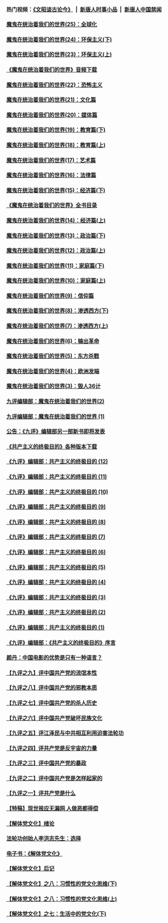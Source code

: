 #### 热门视频：[《文昭谈古论今》](https://github.com/gfw-breaker/wenzhao/blob/master/README.md?t=10210933) &nbsp;|&nbsp; [新唐人时事小品](https://github.com/gfw-breaker/ntdtv-comedy/blob/master/README.md?t=10210933) &nbsp;|&nbsp; [新唐人中国禁闻](https://github.com/gfw-breaker/ntdtv-news/blob/master/README.md?t=10210933)

#### [魔鬼在统治着我们的世界(25)：全球化](../pages/nsc422/n10788205.md?t=10210933) 

#### [魔鬼在统治着我们的世界(24)：环保主义(下)](../pages/nsc422/n10695307.md?t=10210933) 

#### [魔鬼在统治着我们的世界(23)：环保主义(上)](../pages/nsc422/n10688613.md?t=10210933) 

#### [《魔鬼在统治着我们的世界》音频下载](../pages/nsc422/n10635553.md?t=10210933) 

#### [魔鬼在统治着我们的世界(22)：恐怖主义](../pages/nsc422/n10614727.md?t=10210933) 

#### [魔鬼在统治着我们的世界(21)：文化篇](../pages/nsc422/n10597706.md?t=10210933) 

#### [魔鬼在统治着我们的世界(20)：媒体篇](../pages/nsc422/n10586579.md?t=10210933) 

#### [魔鬼在统治着我们的世界(19)：教育篇(下)](../pages/nsc422/n10564808.md?t=10210933) 

#### [魔鬼在统治着我们的世界(18)：教育篇(上)](../pages/nsc422/n10526970.md?t=10210933) 

#### [魔鬼在统治着我们的世界(17)：艺术篇](../pages/nsc422/n10499093.md?t=10210933) 

#### [魔鬼在统治着我们的世界(16)：法律篇](../pages/nsc422/n10485969.md?t=10210933) 

#### [魔鬼在统治着我们的世界(15)：经济篇(下)](../pages/nsc422/n10469975.md?t=10210933) 

#### [《魔鬼在统治着我们的世界》全书目录](../pages/nsc422/n10464261.md?t=10210933) 

#### [魔鬼在统治着我们的世界(14)：经济篇(上)](../pages/nsc422/n10457370.md?t=10210933) 

#### [魔鬼在统治着我们的世界(13)：政治篇(下)](../pages/nsc422/n10448270.md?t=10210933) 

#### [魔鬼在统治着我们的世界(12)：政治篇(上)](../pages/nsc422/n10444576.md?t=10210933) 

#### [魔鬼在统治着我们的世界(11)：家庭篇(下)](../pages/nsc422/n10440961.md?t=10210933) 

#### [魔鬼在统治着我们的世界(10)：家庭篇(上)](../pages/nsc422/n10435448.md?t=10210933) 

#### [魔鬼在统治着我们的世界(9)：信仰篇](../pages/nsc422/n10432159.md?t=10210933) 

#### [魔鬼在统治着我们的世界(8)：渗透西方(下)](../pages/nsc422/n10429603.md?t=10210933) 

#### [魔鬼在统治着我们的世界(7)：渗透西方(上)](../pages/nsc422/n10426013.md?t=10210933) 

#### [魔鬼在统治着我们的世界(6)：输出革命](../pages/nsc422/n10421536.md?t=10210933) 

#### [魔鬼在统治着我们的世界(5)：东方杀戮](../pages/nsc422/n10417707.md?t=10210933) 

#### [魔鬼在统治着我们的世界(4)：欧洲发端](../pages/nsc422/n10414890.md?t=10210933) 

#### [魔鬼在统治着我们的世界(3)：毁人36计](../pages/nsc422/n10411583.md?t=10210933) 

#### [九评编辑部：魔鬼在统治着我们的世界(2)](../pages/nsc422/n10410036.md?t=10210933) 

#### [九评编辑部：魔鬼在统治着我们的世界 (1)](../pages/nsc422/n10406825.md?t=10210933) 

#### [公告：《九评》编辑部另一部新书即将发表](../pages/nsc422/n10405104.md?t=10210933) 

#### [《共产主义的终极目的》各种版本下载](../pages/nsc422/n10022138.md?t=10210933) 

#### [《九评》编辑部：共产主义的终极目的 (12)](../pages/nsc422/n9933272.md?t=10210933) 

#### [《九评》编辑部：共产主义的终极目的 (11)](../pages/nsc422/n9924973.md?t=10210933) 

#### [《九评》编辑部：共产主义的终极目的 (10)](../pages/nsc422/n9920883.md?t=10210933) 

#### [《九评》编辑部：共产主义的终极目的 (9)](../pages/nsc422/n9916363.md?t=10210933) 

#### [《九评》编辑部：共产主义的终极目的 (8)](../pages/nsc422/n9912488.md?t=10210933) 

#### [《九评》编辑部：共产主义的终极目的 (7)](../pages/nsc422/n9901176.md?t=10210933) 

#### [《九评》编辑部：共产主义的终极目的 (6)](../pages/nsc422/n9899359.md?t=10210933) 

#### [《九评》编辑部：共产主义的终极目的 (5)](../pages/nsc422/n9893174.md?t=10210933) 

#### [《九评》编辑部：共产主义的终极目的 (4)](../pages/nsc422/n9891246.md?t=10210933) 

#### [《九评》编辑部：共产主义的终极目的 (3)](../pages/nsc422/n9879879.md?t=10210933) 

#### [《九评》编辑部：共产主义的终极目的 (2)](../pages/nsc422/n9876205.md?t=10210933) 

#### [《九评》编辑部：共产主义的终极目的 (1)](../pages/nsc422/n9865857.md?t=10210933) 

#### [《九评》编辑部：《共产主义的终极目的》序言](../pages/nsc422/n9862666.md?t=10210933) 

#### [颜丹：中国电影的优势是只有一种语言？](../pages/nsc422/n9583062.md?t=10210933) 

#### [【九评之九】评中国共产党的流氓本性](../pages/nsc422/n737542.md?t=10210933) 

#### [【九评之八】评中国共产党的邪教本质](../pages/nsc422/n735942.md?t=10210933) 

#### [【九评之七】评中国共产党的杀人历史](../pages/nsc422/n733806.md?t=10210933) 

#### [【九评之六】评中国共产党破坏民族文化](../pages/nsc422/n731667.md?t=10210933) 

#### [【九评之五】评江泽民与中共相互利用迫害法轮功](../pages/nsc422/n730058.md?t=10210933) 

#### [【九评之四】评共产党是反宇宙的力量](../pages/nsc422/n727814.md?t=10210933) 

#### [【九评之三】评中国共产党的暴政](../pages/nsc422/n725597.md?t=10210933) 

#### [【九评之二】评中国共产党是怎样起家的](../pages/nsc422/n723946.md?t=10210933) 

#### [【九评之一】评共产党是什么](../pages/nsc422/n722529.md?t=10210933) 

#### [【特稿】现世报应无漏网 人做恶都得偿](../pages/nsc422/n4215167.md?t=10210933) 

#### [【解体党文化】绪论](../pages/nsc422/n1449356.md?t=10210933) 

#### [法轮功创始人李洪志先生：选择](../pages/nsc422/n3580738.md?t=10210933) 

#### [电子书：《解体党文化》](../pages/nsc422/n1573484.md?t=10210933) 

#### [【解体党文化】后记](../pages/nsc422/n1531999.md?t=10210933) 

#### [【解体党文化】之八：习惯性的党文化思维(下)](../pages/nsc422/n1526477.md?t=10210933) 

#### [【解体党文化】之八：习惯性的党文化思维(上)](../pages/nsc422/n1520631.md?t=10210933) 

#### [【解体党文化】之七：生活中的党文化(下)](../pages/nsc422/n1513446.md?t=10210933) 

